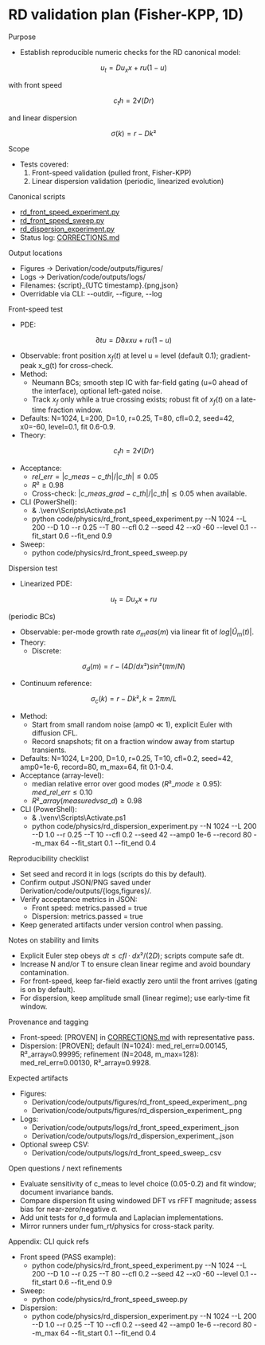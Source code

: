 # RD validation plan (Fisher-KPP, 1D)

Purpose

- Establish reproducible numeric checks for the RD canonical model:

$$
u_t = D u_xx + r u (1 - u)
$$

with front speed 

$$
c_th = 2√(D r)
$$

and linear dispersion 

$$
σ(k) = r - D k²
$$

Scope

- Tests covered:
  1) Front-speed validation (pulled front, Fisher-KPP)
  2) Linear dispersion validation (periodic, linearized evolution)

Canonical scripts

- [rd_front_speed_experiment.py](code/physics/rd_front_speed_experiment.py:1)
- [rd_front_speed_sweep.py](code/physics/rd_front_speed_sweep.py:1)
- [rd_dispersion_experiment.py](code/physics/rd_dispersion_experiment.py:1)
- Status log: [CORRECTIONS.md](CORRECTIONS.md:1)

Output locations

- Figures → Derivation/code/outputs/figures/
- Logs → Derivation/code/outputs/logs/
- Filenames: {script}_{UTC timestamp}.{png,json}
- Overridable via CLI: --outdir, --figure, --log

Front-speed test

- PDE: 

$$
∂t u = D ∂xx u + r u (1 - u)
$$

- Observable: front position $x_f(t)$ at level u = level (default 0.1); gradient-peak x_g(t) for cross-check.
- Method:
  - Neumann BCs; smooth step IC with far-field gating (u=0 ahead of the interface), optional left-gated noise.
  - Track $x_f$ only while a true crossing exists; robust fit of $x_f(t)$ on a late-time fraction window.
- Defaults: N=1024, L=200, D=1.0, r=0.25, T=80, cfl=0.2, seed=42, x0=-60, level=0.1, fit 0.6-0.9.
- Theory: 

$$
c_th = 2√(D r)
$$

- Acceptance:
  - $rel\_err = |c\_meas - c\_th| / |c\_th| ≤ 0.05$
  - $R² ≥ 0.98$
  - Cross-check: $|c\_meas\_grad - c\_th| / |c\_th| ≲ 0.05$ when available.
- CLI (PowerShell):
  - & .\venv\Scripts\Activate.ps1
  - python code/physics/rd_front_speed_experiment.py --N 1024 --L 200 --D 1.0 --r 0.25 --T 80 --cfl 0.2 --seed 42 --x0 -60 --level 0.1 --fit_start 0.6 --fit_end 0.9
- Sweep:
  - python code/physics/rd_front_speed_sweep.py

Dispersion test

- Linearized PDE: 

$$
u_t = D u_xx + r u
$$

(periodic BCs)

- Observable: per-mode growth rate $σ_meas(m)$ via linear fit of $log|Û_m(t)|$.
- Theory:
  - Discrete:
  
$$
σ_d(m) = r - (4 D / dx²) sin²(π m / N)
$$

- Continuum reference:
  
$$
σ_c(k) = r - D k², k = 2π m / L
$$

- Method:
  - Start from small random noise (amp0 ≪ 1), explicit Euler with diffusion CFL.
  - Record snapshots; fit on a fraction window away from startup transients.
- Defaults: N=1024, L=200, D=1.0, r=0.25, T=10, cfl=0.2, seed=42, amp0=1e-6, record=80, m_max=64, fit 0.1-0.4.
- Acceptance (array-level):
  - median relative error over good modes $(R²\_mode ≥ 0.95)$: $med\_rel\_err ≤ 0.10$
  - $R²\_array(measured vs σ\_d) ≥ 0.98$
- CLI (PowerShell):
  - & .\venv\Scripts\Activate.ps1
  - python code/physics/rd_dispersion_experiment.py --N 1024 --L 200 --D 1.0 --r 0.25 --T 10 --cfl 0.2 --seed 42 --amp0 1e-6 --record 80 --m_max 64 --fit_start 0.1 --fit_end 0.4

Reproducibility checklist

- Set seed and record it in logs (scripts do this by default).
- Confirm output JSON/PNG saved under Derivation/code/outputs/{logs,figures}/.
- Verify acceptance metrics in JSON:
  - Front speed: metrics.passed = true
  - Dispersion: metrics.passed = true
- Keep generated artifacts under version control when passing.

Notes on stability and limits

- Explicit Euler step obeys $dt ≤ cfl · dx²/(2D)$\; scripts compute safe dt.
- Increase N and/or T to ensure clean linear regime and avoid boundary contamination.
- For front-speed, keep far-field exactly zero until the front arrives (gating is on by default).
- For dispersion, keep amplitude small (linear regime); use early-time fit window.

Provenance and tagging

- Front-speed: [PROVEN] in [CORRECTIONS.md](CORRECTIONS.md:1) with representative pass.
- Dispersion: [PROVEN]; default (N=1024): med_rel_err≈0.00145, R²_array≈0.99995; refinement (N=2048, m_max=128): med_rel_err≈0.00130, R²_array≈0.9928.

Expected artifacts

- Figures:
  - Derivation/code/outputs/figures/rd_front_speed_experiment_<UTC>.png
  - Derivation/code/outputs/figures/rd_dispersion_experiment_<UTC>.png
- Logs:
  - Derivation/code/outputs/logs/rd_front_speed_experiment_<UTC>.json
  - Derivation/code/outputs/logs/rd_dispersion_experiment_<UTC>.json
- Optional sweep CSV:
  - Derivation/code/outputs/logs/rd_front_speed_sweep_<UTC>.csv

Open questions / next refinements

- Evaluate sensitivity of c_meas to level choice (0.05-0.2) and fit window; document invariance bands.
- Compare dispersion fit using windowed DFT vs rFFT magnitude; assess bias for near-zero/negative σ.
- Add unit tests for σ_d formula and Laplacian implementations.
- Mirror runners under fum_rt/physics for cross-stack parity.

Appendix: CLI quick refs

- Front speed (PASS example):
  - python code/physics/rd_front_speed_experiment.py --N 1024 --L 200 --D 1.0 --r 0.25 --T 80 --cfl 0.2 --seed 42 --x0 -60 --level 0.1 --fit_start 0.6 --fit_end 0.9
- Sweep:
  - python code/physics/rd_front_speed_sweep.py
- Dispersion:
  - python code/physics/rd_dispersion_experiment.py --N 1024 --L 200 --D 1.0 --r 0.25 --T 10 --cfl 0.2 --seed 42 --amp0 1e-6 --record 80 --m_max 64 --fit_start 0.1 --fit_end 0.4
